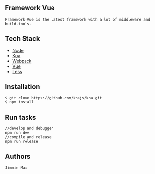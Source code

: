 ## Framework Vue
    Framework-Vue is the latest framework with a lot of middleware and build-tools.

## Tech Stack
 - [Node](https://nodejs.org)
 - [Koa](https://github.com/koajs/koa)
 - [Webpack](https://webpack.js.org)
 - [Vue](https://vuejs.org/)
 - [Less](http://lesscss.org/)

## Installation

```
$ git clone https://github.com/koajs/koa.git
$ npm install
```

## Run tasks
```
//develop and debugger
npm run dev
//compile and release
npm run release
```

## Authors
    Jimmie Max